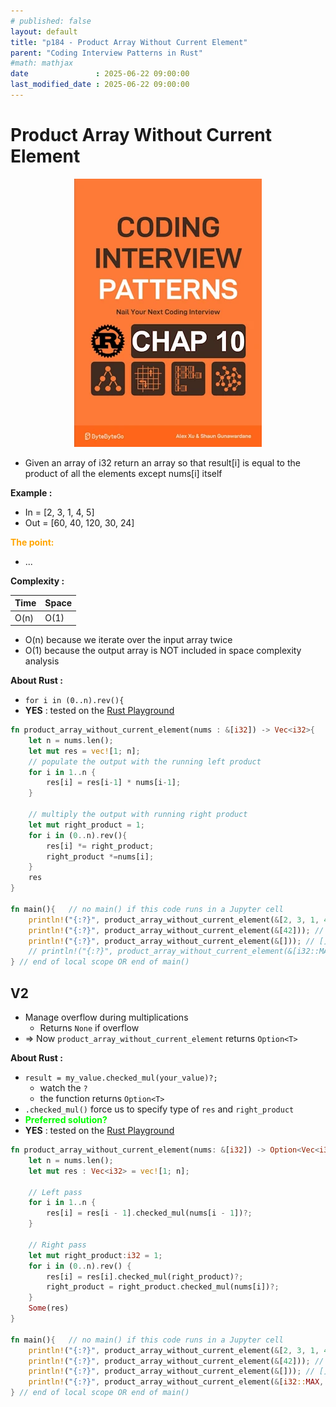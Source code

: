 ```yaml
---
# published: false
layout: default
title: "p184 - Product Array Without Current Element"
parent: "Coding Interview Patterns in Rust"
#math: mathjax
date               : 2025-06-22 09:00:00
last_modified_date : 2025-06-22 09:00:00
---
```


# Product Array Without Current Element

<div align="center">
<img src="../assets/chap_10.webp" alt="" width="300" loading="lazy"/>
</div>

* Given an array of i32 return an array so that result[i] is equal to the product of all the elements except nums[i] itself

**Example :**
- In = [2, 3, 1, 4, 5]
- Out = [60, 40, 120, 30, 24]

<span style="color:orange"><b>The point:</b></span>

* ...

**Complexity :**

| Time        | Space |
|-------------|-------|
| O(n)        | O(1)  |

* O(n) because we iterate over the input array twice 
* O(1) because the output array is NOT included in space complexity analysis


**About Rust :**
* `for i in (0..n).rev(){`
* **YES** : tested on the [Rust Playground](https://play.rust-lang.org/)

<!-- 
<span style="color:red"><b>TODO : </b></span> 
* Add comments in the source code        
 -->

<!-- * <span style="color:lime"><b>Preferred solution?</b></span>      -->



```rust
fn product_array_without_current_element(nums : &[i32]) -> Vec<i32>{
    let n = nums.len();
    let mut res = vec![1; n];
    // populate the output with the running left product
    for i in 1..n {
        res[i] = res[i-1] * nums[i-1];
    }

    // multiply the output with running right product
    let mut right_product = 1;
    for i in (0..n).rev(){
        res[i] *= right_product;
        right_product *=nums[i];
    }
    res
}

fn main(){   // no main() if this code runs in a Jupyter cell 
    println!("{:?}", product_array_without_current_element(&[2, 3, 1, 4, 5])); // [60, 40, 120, 30, 24]
    println!("{:?}", product_array_without_current_element(&[42])); // [1]
    println!("{:?}", product_array_without_current_element(&[])); // []
    // println!("{:?}", product_array_without_current_element(&[i32::MAX, 2])); // panic
} // end of local scope OR end of main()       
```

## V2

* Manage overflow during multiplications
    * Returns ``None`` if overflow
* => Now `product_array_without_current_element` returns ``Option<T>``


**About Rust :**
* `result = my_value.checked_mul(your_value)?;`
    * watch the `?`
    * the function returns ``Option<T>``
* `.checked_mul()` force us to specify type of `res` and `right_product`
* <span style="color:lime"><b>Preferred solution?</b></span> 
* **YES** : tested on the [Rust Playground](https://play.rust-lang.org/)


```rust
fn product_array_without_current_element(nums: &[i32]) -> Option<Vec<i32>> {
    let n = nums.len();
    let mut res : Vec<i32> = vec![1; n];
    
    // Left pass
    for i in 1..n {
        res[i] = res[i - 1].checked_mul(nums[i - 1])?;
    }

    // Right pass
    let mut right_product:i32 = 1;
    for i in (0..n).rev() {
        res[i] = res[i].checked_mul(right_product)?;
        right_product = right_product.checked_mul(nums[i])?;
    }
    Some(res)
}

fn main(){   // no main() if this code runs in a Jupyter cell 
    println!("{:?}", product_array_without_current_element(&[2, 3, 1, 4, 5])); // [60, 40, 120, 30, 24]
    println!("{:?}", product_array_without_current_element(&[42])); // [1]
    println!("{:?}", product_array_without_current_element(&[])); // []
    println!("{:?}", product_array_without_current_element(&[i32::MAX, 2])); // None (overflow)
} // end of local scope OR end of main()       
```
